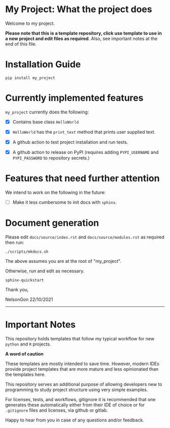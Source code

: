 # My Project: What the project does 

Welcome to my project. 

**Please note that this is a template repository, click use template to use in a new project and edit files as required**. Also, see important notes at the end of this file. 

# Installation Guide

```shell
pip install my_project 
```

# Currently implemented features

`my_project` currently does the following:

- [x] Contains base class `HelloWorld` 

- [x] `HelloWorld` has the `print_text` method that prints user supplied text. 

- [x] A github action to test project installation and run tests.

- [x] A github action to release on PyPI (requires adding `PYPI_USERNAME` and `PYPI_PASSWORD` to repository secrets.)

# Features that need further attention 

We intend to work on the following in the future:

- [ ] Make it less cumbersome to init docs with `sphinx`. 


# Document generation 

Please edit `docs/source/index.rst` and `docs/source/modules.rst` as required then run:

```shell
./scripts/mkdocs.sh 

```

The above assumes you are at the root of "my_project". 

Otherwise, run and edit as necessary.  

```shell
sphinx-quickstart
```

Thank you,

NelsonGon
22/10/2021 


---

# Important Notes 

This repository holds templates that follow my typical workflow for new `python` and `R` projects.

**A word of caution**

These templates are mostly intended to save time. However, modern IDEs provide project templates that are more mature and less opinionated than the templates here. 

This repository serves an additional purpose of allowing developers new to programming to study project structure using very simple examples. 

For licenses, tests, and workflows, gitignore it is recommended that one generates these automatically either from their IDE of choice or for `.gitignore` files and licenses, via github or gitlab. 

Happy to hear from you in case of any questions and/or feedback.



